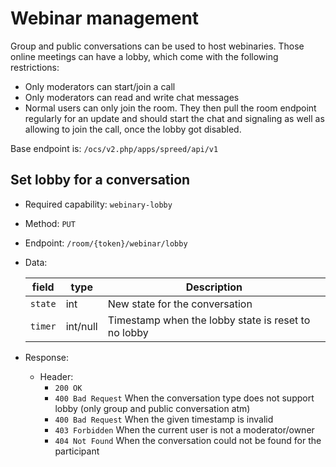 # Webinar management

Group and public conversations can be used to host webinaries. Those online meetings can have a lobby, which come with the following restrictions:

* Only moderators can start/join a call
* Only moderators can read and write chat messages
* Normal users can only join the room. They then pull the room endpoint regularly for an update and should start the chat and signaling as well as allowing to join the call, once the lobby got disabled.


Base endpoint is: `/ocs/v2.php/apps/spreed/api/v1`

## Set lobby for a conversation

* Required capability: `webinary-lobby`
* Method: `PUT`
* Endpoint: `/room/{token}/webinar/lobby`
* Data:

    field | type | Description
    ------|------|------------
    `state` | int | New state for the conversation
    `timer` | int/null | Timestamp when the lobby state is reset to no lobby

* Response:
    - Header:
        + `200 OK`
        + `400 Bad Request` When the conversation type does not support lobby (only group and public conversation atm)
        + `400 Bad Request` When the given timestamp is invalid
        + `403 Forbidden` When the current user is not a moderator/owner
        + `404 Not Found` When the conversation could not be found for the participant
